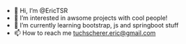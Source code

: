 - 👋 Hi, I’m @EricTSR
- 👀 I’m interested in awsome projects with cool people!
- 🌱 I’m currently learning bootstrap, js and springboot stuff
- 📫 How to reach me tuchscherer.eric@gmail.com

<!---
EricTSR/EricTSR is a ✨ special ✨ repository because its `README.md` (this file) appears on your GitHub profile.
You can click the Preview link to take a look at your changes.
--->
